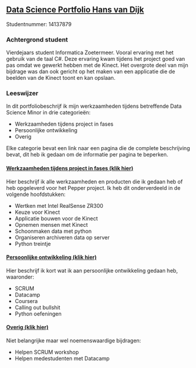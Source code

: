 ## [Data Science Portfolio Hans van Dijk](https://hans2131.github.io/Portfolio14137879)
Studentnummer: 14137879

### Achtergrond student
Vierdejaars student Informatica Zoetermeer. Vooral ervaring met het gebruik van de taal C#. Deze ervaring kwam tijdens het project goed van pas omdat we gewerkt hebben met de Kinect. Het overgrote deel van mijn bijdrage was dan ook gericht op het maken van een applicatie die de beelden van de Kinect toont en kan opslaan.

### Leeswijzer
In dit portfoliobeschrijf ik mijn werkzaamheden tijdens betreffende Data Science Minor in drie categorieën:
- Werkzaamheden tijdens project in fases
- Persoonlijke ontwikkeling 
- Overig

Elke categorie bevat een link naar een pagina die de complete beschrijving bevat, dit heb ik gedaan om de informatie per pagina te beperken.

#### [Werkzaamheden tijdens project in fases (klik hier)](werkzaamheden.md)
Hier beschrijf ik alle werkzaamheden en producten die ik gedaan heb of heb opgeleverd voor het Pepper project. Ik heb dit onderverdeeld in de volgende hoofdstukken:
- Wertken met Intel RealSense ZR300
- Keuze voor Kinect
- Applicatie bouwen voor de Kinect
- Opnemen mensen met Kinect
- Schoonmaken data met python
- Organiseren archiveren data op server
- Python treintje

#### [Persoonlijke ontwikkeling (klik hier)](ontwikkeling.md)
Hier beschrijf ik kort wat ik aan persoonlijke ontwikkeling gedaan heb, waaronder:
- SCRUM
- Datacamp
- Coursera
- Calling out bullshit
- Python oefeningen

#### [Overig (klik hier)](overig.md)
Niet belangrijke maar wel noemenswaardige bijdragen:
- Helpen SCRUM workshop
- Helpen medestudenten met Datacamp
